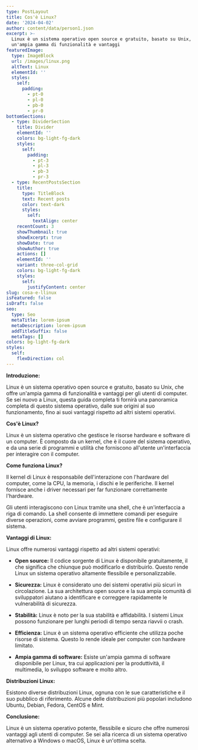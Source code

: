 ```yaml
---
type: PostLayout
title: Cos'è Linux?
date: '2024-04-02'
author: content/data/person1.json
excerpt: >-
  Linux è un sistema operativo open source e gratuito, basato su Unix, che offre
  un'ampia gamma di funzionalità e vantaggi 
featuredImage:
  type: ImageBlock
  url: /images/linux.png
  altText: Linux
  elementId: ''
  styles:
    self:
      padding:
        - pt-0
        - pl-0
        - pb-0
        - pr-0
bottomSections:
  - type: DividerSection
    title: Divider
    elementId: ''
    colors: bg-light-fg-dark
    styles:
      self:
        padding:
          - pt-3
          - pl-3
          - pb-3
          - pr-3
  - type: RecentPostsSection
    title:
      type: TitleBlock
      text: Recent posts
      color: text-dark
      styles:
        self:
          textAlign: center
    recentCount: 3
    showThumbnail: true
    showExcerpt: true
    showDate: true
    showAuthor: true
    actions: []
    elementId: ''
    variant: three-col-grid
    colors: bg-light-fg-dark
    styles:
      self:
        justifyContent: center
slug: cosa-e-llinux
isFeatured: false
isDraft: false
seo:
  type: Seo
  metaTitle: lorem-ipsum
  metaDescription: lorem-ipsum
  addTitleSuffix: false
  metaTags: []
colors: bg-light-fg-dark
styles:
  self:
    flexDirection: col
---
```

**Introduzione:**

Linux è un sistema operativo open source e gratuito, basato su Unix, che offre un'ampia gamma di funzionalità e vantaggi per gli utenti di computer. Se sei nuovo a Linux, questa guida completa ti fornirà una panoramica completa di questo sistema operativo, dalle sue origini al suo funzionamento, fino ai suoi vantaggi rispetto ad altri sistemi operativi.

**Cos'è Linux?**

Linux è un sistema operativo che gestisce le risorse hardware e software di un computer. È composto da un kernel, che è il cuore del sistema operativo, e da una serie di programmi e utilità che forniscono all'utente un'interfaccia per interagire con il computer.

**Come funziona Linux?**

Il kernel di Linux è responsabile dell'interazione con l'hardware del computer, come la CPU, la memoria, i dischi e le periferiche. Il kernel fornisce anche i driver necessari per far funzionare correttamente l'hardware.

Gli utenti interagiscono con Linux tramite una shell, che è un'interfaccia a riga di comando. La shell consente di immettere comandi per eseguire diverse operazioni, come avviare programmi, gestire file e configurare il sistema.

**Vantaggi di Linux:**

Linux offre numerosi vantaggi rispetto ad altri sistemi operativi:

*   **Open source:** Il codice sorgente di Linux è disponibile gratuitamente, il che significa che chiunque può modificarlo e distribuirlo. Questo rende Linux un sistema operativo altamente flessibile e personalizzabile.

*   **Sicurezza:** Linux è considerato uno dei sistemi operativi più sicuri in circolazione. La sua architettura open source e la sua ampia comunità di sviluppatori aiutano a identificare e correggere rapidamente le vulnerabilità di sicurezza.

*   **Stabilità:** Linux è noto per la sua stabilità e affidabilità. I sistemi Linux possono funzionare per lunghi periodi di tempo senza riavvii o crash.

*   **Efficienza:** Linux è un sistema operativo efficiente che utilizza poche risorse di sistema. Questo lo rende ideale per computer con hardware limitato.

*   **Ampia gamma di software:** Esiste un'ampia gamma di software disponibile per Linux, tra cui applicazioni per la produttività, il multimedia, lo sviluppo software e molto altro.

**Distribuzioni Linux:**

Esistono diverse distribuzioni Linux, ognuna con le sue caratteristiche e il suo pubblico di riferimento. Alcune delle distribuzioni più popolari includono Ubuntu, Debian, Fedora, CentOS e Mint.

**Conclusione:**

Linux è un sistema operativo potente, flessibile e sicuro che offre numerosi vantaggi agli utenti di computer. Se sei alla ricerca di un sistema operativo alternativo a Windows o macOS, Linux è un'ottima scelta.
